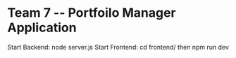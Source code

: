 # Team 7 -- Portfoilo Manager Application

Start Backend: node server.js
Start Frontend: cd frontend/ then npm run dev